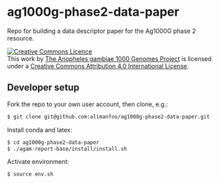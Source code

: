 # ag1000g-phase2-data-paper
Repo for building a data descriptor paper for the Ag1000G phase 2 resource.

<a rel="license" href="http://creativecommons.org/licenses/by/4.0/"><img alt="Creative Commons Licence" style="border-width:0" src="https://i.creativecommons.org/l/by/4.0/88x31.png" /></a><br />This work by <a xmlns:cc="http://creativecommons.org/ns#" href="https://github.com/malariagen/ag1000g-phase2-data-paper" property="cc:attributionName" rel="cc:attributionURL">The Anopheles gambiae 1000 Genomes Project</a> is licensed under a <a rel="license" href="http://creativecommons.org/licenses/by/4.0/">Creative Commons Attribution 4.0 International License</a>.

## Developer setup

Fork the repo to your own user account, then clone, e.g.:

```bash
$ git clone git@github.com:alimanfoo/ag1000g-phase2-data-paper.git
```

Install conda and latex:

```bash
$ cd ag1000g-phase2-data-paper
$ ./agam-report-base/install/install.sh
```

Activate environment:

```bash
$ source env.sh
```

